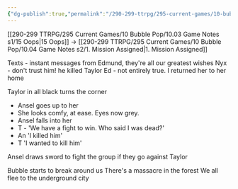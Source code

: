```yaml
---
{"dg-publish":true,"permalink":"/290-299-ttrpg/295-current-games/10-bubble-pop/10-03-game-notes-s1/16-meetup/","dgHomeLink":true,"dgPassFrontmatter":false,"dgShowBacklinks":true,"dgShowLocalGraph":false,"dgShowInlineTitle":true}
---
```



[[290-299 TTRPG/295 Current Games/10 Bubble Pop/10.03 Game Notes s1/15 Oops|15 Oops]] -> [[290-299 TTRPG/295 Current Games/10 Bubble Pop/10.04 Game Notes s2/1. Mission Assigned|1. Mission Assigned]]

Texts - instant messages from Edmund, they're all our greatest wishes
Nyx - don't trust him! he killed Taylor
Ed - not entirely true. I returned her to her home

Taylor in all black turns the corner
- Ansel goes up to her
- She looks comfy, at ease. Eyes now grey.
- Ansel falls into her
- T - 'We have a fight to win. Who said I was dead?'
- An 'I killed him'
- T 'I wanted to kill him'

Ansel draws sword to fight the group if they go against Taylor

Bubble starts to break around us
There's a massacre in the forest
We all flee to the underground city
